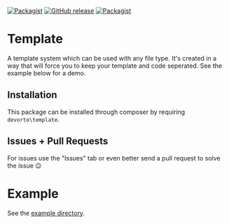 [![Packagist](https://img.shields.io/packagist/l/devorto/template.svg?maxAge=86400)](LICENSE.md)
[![GitHub release](https://img.shields.io/github/release/devorto/template.svg?maxAge=86400)](https://github.com/devorto/template/releases)
[![Packagist](https://img.shields.io/packagist/dd/devorto/template.svg?maxAge=86400)](https://packagist.org/packages/devorto/template)

# Template
A template system which can be used with any file type.
It's created in a way that will force you to keep your template and code seperated.
See the example below for a demo.

## Installation
This package can be installed through composer by requiring `devorto\template`.

## Issues + Pull Requests
For issues use the "Issues" tab or even better send a pull request to solve the issue :wink:

# Example
See the [example directory](example). 
